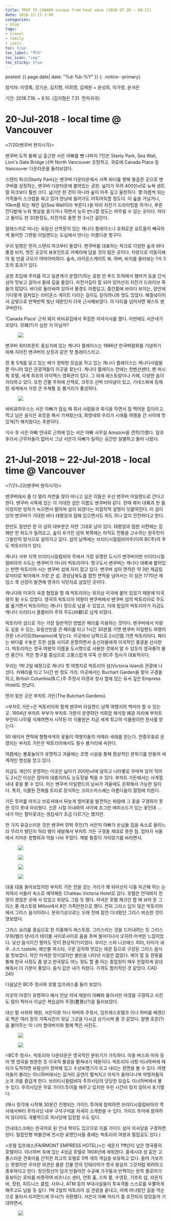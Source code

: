 ```yaml
---
title: TRIP TO CANADA escape from heat wave (2018.07.20 ~ 08.22)
date: 2018-12-15 2:00
categories:
- blog
tags:
- travel
- family
- jaeju
toc: true
toc_label: "목차"
toc_icon: "cog"
toc_sticky: true
---
```


<head>
<link rel="stylesheet" href="/resource/styles.css">
</head>

posted: {{ page.date| date: "%d-%b-%Y" }}
{: .notice--primary}

참석자: 이영록, 강기순, 김지형, 이희영, 김채원 + 윤성희, 이가영, 윤서은

기간: 2018.7.18. ~ 8.10. (김지형은 7.31. 먼저귀국)

<h1 id="20-Jul-2018 @ Vancouver">20-Jul-2018 - local time @ Vancouver</h1>

&lt;7/20(밴쿠버 현지시각)&gt;


밴쿠버 도착 둘째 날  출근한 서은 아빠를 뺀 나머지 7인은 Stanly Park, Sea Wall, Lion's Gate Bridge 너머 North Vancouver 조망하고, 귀로에 Canada Place 등 Vancouver 다운타운을  둘러보았다.

스탠리 파크(Stanly Park)는 밴쿠버 다운타운에서 서쪽 바다를 향해 돌출한 곳으로 밴쿠버를 상징하는, 밴쿠버 다운타운에 붙어있는 공원. 넓이가 무려 400만㎡로 뉴욕 센트럴 파크보다 훨씬 크다. 넓기만 한 것이 아니라 숲이 아주 깊고 울창하다. 몇 아름씩 되는 거목들이 스크럼을 짜고 있어 한낮에 들어가도 어둑어둑할 정도다. 이 숲을 거닐거나, 10km쯤 되는 해안 길(Sea Wall이라 부른다.)을 따라 자전거 드라이빙을 하거나, 푸른 잔디밭에 누워 햇살을 즐기거나 하면서 능히 반나절 정도는 머무를 수 있는 곳이다. 차타고 돌아도 한 30분정도, 자전거로 돌면 한 3시간 걸린다.

알래스카로 떠나는 유람선 선착장이 있는 캐나다 플레이스나 호화로운 요트들이 빼곡하게 들어찬 그랜빌 아일랜드는 도심에서 만나는 아름다운 항구다.


우리 일행은 먼저 스탠리 파크부터 돌았다. 벤쿠버를 대표하는 파크로 다양한 숲과 바다풍경 비치, 멋진 곳곳의 뷰포인트로 카메라에 담을 것이 많은 곳이다. 차량으로 이동이해야 될 만큼 규모가 어마어마하다. 숲속, 라이온스게이트 뷰, 하버, 비치를 둘러보는 1석 3조의 효과가 있다.

공원 초입에 주차를 하고 일본계가 운영(?)하는 공원 안 푸드 트럭에서 햄버거 등을 간식삼아 맛보고 걸어서 둘레 길을 돌았다. 자전거길이 잘 되어 있어선지 자전거 드라이브 족들이 많았다. 바다로 둘러싸여 있어서 풍경도 아름답고, 중간쯤에 바라다 보이는, 양안에 기다랗게 걸쳐있는 라이온스 게이트 다리는 길이도 길이려니와 멋도 있었다. 해질녘이어서 금빛으로 반짝반짝 빛난 때문인지 더욱 근사해보였다. 이 다리를 넘어서면 웨스트 밴쿠버란다.


‘Canada Place’ 근처 돼지 바비큐집에서 푸짐한 저녁식사를 했다. 이번에도 서은네가 쏘았다. 민폐(?)가 심한 거 아닐까?

<figure id="photo-canada-place-01">
	<img src="/assets/images/canada-2018/canada-place-01.png">
</figure>

밴쿠버 워터프론트 중심가에 있는 캐나다 플레이스는 1986년 만국박람회를 기념하기 위해 지어진 밴쿠버의 상징과 같은 핫 플레이스라고. 

흰 돛 5개를 달고 있는 배가 정박한 모습을 하고 있는 캐나다 플레이스는 캐나다사람들 뿐 아니라 많은 관광객들이 이곳을 찾는다. 캐나다 플레이스 안에는 컨벤션센터, 팬 퍼시픽 호텔, 세계 최초의 아이맥스 영화관이 있다. 그 외에 레스토랑이나 카페, 다양한 숍이 자리하고 있다. 또한 건물 주위에 산책로, 크루즈 선박 터미널이 있고, 기네스북에 등재된 세계에서 가장 큰 우체통 등 볼거리가 풍성하다.

<figure id="photo-canada-place-02">
	<img src="/assets/images/canada-2018/canada-place-02.png">
</figure>

바비큐하우스는 서은 아빠가 점심 때 회사 사람들과 회식을 하면서 점 찍어둔 집이라고. 먹고 남은 음식은 포장을 해서 가져왔는데, 희영네와 우리가 시애틀 여행을 간 사이에 맛있게(?) 해치웠다는 후문이다.

식사 후 서은 아빠 안내로 근처에 있는 서은 아빠 사무실 Amazon을 견학(?)했다. 일과 후라서 근무자들이 없어서 그냥 서은이 아빠가 일하는 공간만 일별하고 돌아 나왔다.


<h1 id="21-Jul-2018 @ Vancouver">21-Jul-2018 ~ 22-Jul-2018 - local time @ Vancouver</h1>

&lt;7/21~22(밴쿠버 현지시각)&gt;


밴쿠버에서 좀 더 멀리 자연을 찾아 떠나고 싶은 이들은 우선 밴쿠버 아일랜드로 간다고 한다. 밴쿠버 서쪽에 있는 이 거대한 섬은 이름도 밴쿠버와 같다. 한때 북미 대륙과 한 몸이었지만 빙하가 녹으면서 떨어져 섬이 되었다는 지질학적 설명이 덧붙여진다. 이 섬이 있어 밴쿠버가 거대한 바다 태평양과 접해 있으면서도 파도 하나 없이 잔잔하다고 한다.

한반도 절반만 한 이 섬의 대부분은 자연 그대로 남아 있다. 태평양과 접한 서편에는 집채만 한 파도가 밀려오고, 숲이 우거진 섬의 북쪽에는 아직도 전통을 고수하는 원주민이 그들만의 방식으로 살아가고 있다. 섬의 남쪽에는 브리티시컬럼비아주(이하 BC주)의 주도 빅토리아가 있다.

캐나다 서부 지역 브리티시컬럼비아 주에서 가장 유명한 도시가 밴쿠버지만 브리티시컬럼비아의 수도는 밴쿠버가 아니라 빅토리아다. 항구도시 밴쿠버는 캐나다 대륙에 붙어있는 반면 빅토리아 시는 밴쿠버 섬에 자리 잡고 있다. 밴쿠버 섬의 면적은 약 3만 제곱킬로미터로 북미에서 가장 큰 섬. 경상남북도를 합친 면적을 넘어서는 이 섬은 1770년 제임스 쿡 선장이 발견해 영국이 식민지로 삼았던 곳이다.

캐나다와 미국이 국경 협정을 할 때 빅토리아는 위치상 미국에 붙어 있었기 때문에 미국령이 될 수도 있었다. 영국의 빅토리아 여왕이 밴쿠버에서 밴쿠버 섬의 빅토리아로 주도를 옮기면서 빅토리아는 캐나다 땅으로 남을 수 있었고, 이에 힘입어 빅토리아가 지금도 캐나다 브리티시 콜롬비아 주의 주도(州都)로 남게 되었다.

빅토리아 섬으로 가는 가장 일반적인 방법은 페리를 이용하는 것이다. 밴쿠버에서 차량도 실을 수 있는, 유람선만큼 큰 페리를 타고 1시간 30분쯤 가면 밴쿠버 아일랜드 여행의 관문 너나이모(Nanaimo)에 닿는다. 이곳에서 남쪽으로 2시간쯤 가면 빅토리아다. 페리는 바다를 수놓은 듯한 섬들 사이로 운항하면서 승선자들에게 이국적인 풍광을 선사한다. 빅토리아는 영국 여왕의 이름을 도시명으로 사용한 것에서 알 수 있듯이 영국풍이 물씬 풍긴다. 작은 항구를 중심으로 고풍스럽게 우뚝 선 BC주 청사가 대표적이다.

우리는 1박 2일 예정으로 캐나다 첫 여행지로 빅토리아 섬(Victoria Island) 관광에 나섰다. 카페리를 타고 1시간 반 정도 거리. 이곳에서는 Buchart Garden을 찾아 구경을 하고, British Columbia(B.C.)주 주청사 야경과 청사 옆에 있는 유서 깊은 Empress Hotel도 만났다.


먼저 찾은 곳은 부차트 가든(The Butchart Gardens).

&lt;부차트 가든&gt;은 빅토리아와 함께 밴쿠버 아일랜드 남쪽 여행지의 백미라 할 수 있는 곳. 1904년 부차트 부부가 부차트 가문이 운영하던 석회암 채석장 폐광 자리에 부차트 부인이 나무를 식재하면서 시작된 이 식물원은 지금 세계 최고의 식물원이란 찬사를 받는다.

50 에이커 면적에 형형색색의 꽃들이 여행자들의 카메라 세례를 받는다. 연중무휴로 운영되는 부차트 가든은 빅토리아에서도 필수 볼거리에 속한다.

여름에는 불꽃놀이가 유명하고 겨울에는 조명 시설을 통해 환상적인 분위기를 만들어 세계적인 명성을 얻고 있다.

지금도 개인이 운영하는 이곳은 넓이가 200만㎡에 달하고 나라별로 꾸며져 있어 적어도 2시간 이상은 잡아야 대충이라도 눈도장을 찍을 수 있다. 부차트 가든에서는 사계절 내내 꽃을 볼 수 있다. 이는 밴쿠버 아일랜드의 날씨가 겨울에도 온화해서 가능한 일이다. 특히, 식물원 전체를 트리로 장식하는 크리스마스에는 아름다움이 절정에 이른다.


가든 투어를 마치고 브로셔에서 뒤늦게 할미꽃을 발견하는 바람에 그 꽃을 구경하지 못한 것이 못내 아쉬웠다. 신혼 시절 아내와의 사이에 조그만 에피소드가 있는 꽃인데 ... 내가 아는 할미꽃과는 생김새가 조금 다르기는 했지만.

한 가지 유감스러운 것은 밴쿠버 민박 주인(?) 서은이 아빠가 손님들 짐을 숙소로 올리느라 무리가 됐던지 허리 병이 재발해서 부차트 가든 구경을 제대로 못한 점. 엄마가 서울에서 지어온 정형외과 약을 나눠 주었다. 제발 통증이 가라앉기를 바라면서.

<figure id="photo-butchart-01">
	<img src="/assets/images/canada-2018/butchart-01.png">
</figure>

<figure id="photo-butchart-02">
	<img src="/assets/images/canada-2018/butchart-02.png">
</figure>

<figure id="photo-butchart-03">
	<img src="/assets/images/canada-2018/butchart-03.png">
</figure>

<figure id="photo-butchart-04">
	<img src="/assets/images/canada-2018/butchart-04.png">
</figure>

대충 대충 돌아보았지만 부차트 가든 안을 걷는 거리가 꽤 되어선지 다들 피곤해 하는 눈치여서 서둘러 숙소로 예약해둔 Chateau Victoria Hotel로 갔다. 호텔은 언덕바지 전망이 괜찮은 곳에 서 있었고 외양도 그럴 듯 했다. 저녁은 호텔 체크인 할 때 보아 둔 그리스 풍 레스토랑 Millos에서 8인 가족만찬으로 했다. 전혀 그리스 답지 않은 빅토리아에서 그리스 음식이라니. 분위기상으로는 오래 전에 잠깐 다녀왔던 그리스 비슷한 것이 엿보였다.

그리스 요리를 중심으로 한 지중해식 레스토랑. 그리스라는 것을 드러내려는 듯 그리스 무희(밸리 댄서)가 테이블 사이로사이로 춤을 추며 돌아다녀서 오히려 어색한 느낌이었다. 낯선 음식이긴 했어도 맛이 환상적(?)이었다. 우리는 스파 나코에스 피타, 타이거 새우. 소스 tzatsiki, 해산물 파스타, 구운 감자와 맛있는 레몬 등으로 구성된 그리스 음식을 맛보았다. 약간 어색한 맛이었지만 불만을 나타낸 사람은 없었다. 케이 팝 등 한류를 통해 한국 사정도 좀 알고 한국말도 어느 정도 할 줄 아는 종업원이 매우 친절하게 응대해줘서 더 기분이 좋았다. 음식 값은 내가 치렀다. 가격도 합리적인 것 같았다. CAD 240


다음날은 BC주 청사와 호텔 임프레스를 둘러 보았다.

이곳의 야경이 유명하다 해서 전날 저녁 채원이 아빠와 둘이서만 야경을 구경하고 사진도 많이 찍어서 이날은 복습삼아 주경(晝景)(?)을 둘러보았다.

대신 딸 사위와 채원, 서은이랑 이너 하버와 주청사, 임프레스호텔과 이너 하버를 배경으로 찍은 여러 장의 가족사진이 뒷날 그곳을 다시금 상기시켜 줄 것 같았다. 알펜 호온(?)을 불어주는 이 나라 할아버지와 함께 찍은 사진도.

<figure id="photo-Legislative-Assembly-of-British-Columbia-01">
	<img src="/assets/images/canada-2018/Legislative-Assembly-of-British-Columbia-01.png">
</figure>

<figure id="photo-Legislative-Assembly-of-British-Columbia-02">
	<img src="/assets/images/canada-2018/Legislative-Assembly-of-British-Columbia-02.png">
</figure>

&lt;BC주 청사&gt;. 빅토리아 다운타운은 영국적인 분위기가 가득하다. 이층 버스와 마차 등이 옛 영국을 방문한 듯 이국적 풍광을 펼쳐내기 때문이다. 빅토리아 내항 이너하버에 페리가 도착하면 유람선이 정박해 있고 수상비행기가 뜨고 내리는 장면을 볼 수 있다. 여행자들이 몰리는 이너하버에서는 길거리 공연이 펼쳐지고 마차가 돌아다니며 여행자들의 눈과 귀를 즐겁게 한다. 브리티시컬럼비아 주의사당의 당당한 모습도 이너하버에서 볼 수 있다. 주의사당은 무료 가이드투어를 해주고 있지만 우린 시간이 맞지 않아서 포기했다.

(매시 정각에 시작해 30분간 진행되는 가이드 투어에 참여하면 브리티시컬럼비아의 역사에서부터 주의사당 내부 구석구석을 자세히 소개받을 수 있다. 가이드 투어에 참여하지 않더라도 개별적으로 의사당에 입장할 수도 있다.

안내데스크에는 한국어로 된 안내 책자도 있으므로 이를 가이드 삼아 의사당을 구경하면 된다. 밀랍인형 박물관에 전시한 유명인사들 중에는 빅토리아 여왕과 필립공도 있다.)


&lt;호텔 임프레스(FAIRMONT EMPRESS HOTEL)&gt;는 세운지 1백년이 넘은 영국풍의 호텔이다. 이너하버 둑에 있는 4성급 호텔로 1908년에 세워졌다. 중세시대 성 같은 고풍스러운 건축미를 간직한 최고의 호텔로 5백 개의 객실을 보유하고 있다. 들어 가보지는 못했지만 우아한 외관은 물론 건물 안의 인테리어가 영국 왕실의 그것처럼 화려하고 중후하다고 한다. 장인정신이 담겨 만들어진 수공예 가구들과 반짝이는 원목 플로어가 돋보이는 로비를 비롯하여 비즈니스 센터, 연회 홀, 스파 룸, 수영장, 기프트 샵, 라운지 바, 정원, 피트니스 클럽, 사우나, ATM 등의 부대시설들이 투숙객들 스스로를 우쭐하게 해주고도 남을 듯 싶다. 1박 2일의 빅토리아 섬 관광을 끝내고, 어제 떠나왔던 길을 역순으로 돌아서 리치먼드에 무사(?) 귀환했다. 서은이 아빠 허리가 좀 호전되지 않았을까 기대하면서.

<figure id="photo-FAIRMONT-EMPRESS-HOTEL">
	<img src="/assets/images/canada-2018/FAIRMONT-EMPRESS-HOTEL.png">
</figure>

